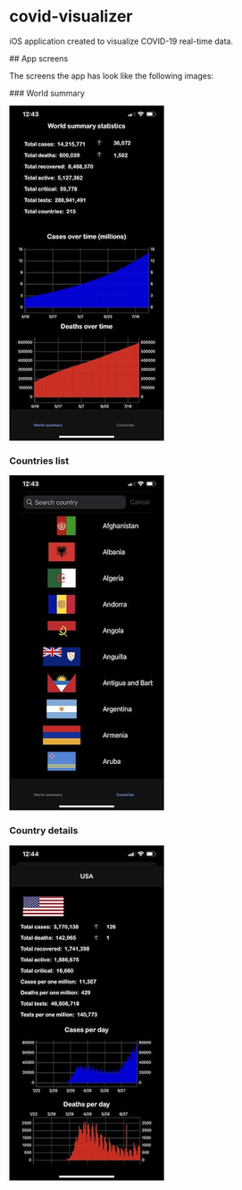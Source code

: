 # covid-visualizer

iOS application created to visualize COVID-19 real-time data.

## App screens

The screens the app has look like the following images:

### World summary

![summary](images/worldSummary.jpeg)

### Countries list

![list](images/countriesList.jpeg)

### Country details

![details](images/countryDetails.jpeg)

